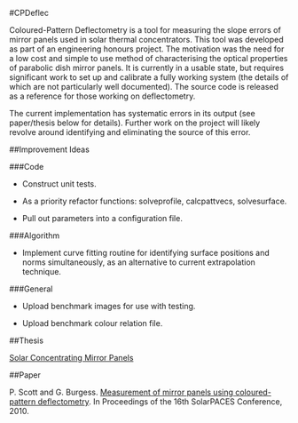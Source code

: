 #CPDeflec

Coloured-Pattern Deflectometry is a tool for measuring the slope errors of mirror panels used in solar thermal concentrators.  This tool was developed as part of an engineering honours project.  The motivation was the need for a low cost and simple to use method of characterising the optical properties of parabolic dish mirror panels.  It is currently in a usable state, but requires significant work to set up and calibrate a fully working system (the details of which are not particularly well documented).  The source code is released as a reference for those working on deflectometry.

The current implementation has systematic errors in its output (see paper/thesis below for details).  Further work on the project will likely revolve around identifying and eliminating the source of this error.

##Improvement Ideas

###Code

* Construct unit tests.

* As a priority refactor functions: solveprofile, calcpattvecs, solvesurface.

* Pull out parameters into a configuration file.

###Algorithm

* Implement curve fitting routine for identifying surface positions and norms simultaneously, as an alternative to current extrapolation technique.

###General

* Upload benchmark images for use with testing.

* Upload benchmark colour relation file.

##Thesis

[Solar Concentrating Mirror Panels](doc/thesis.pdf)

##Paper

P. Scott and G. Burgess. [Measurement of mirror panels using coloured-pattern deflectometry](http://stg.anu.edu.au/publications/assets/inproc/scott-solarpaces-2010.pdf). In Proceedings of the 16th SolarPACES Conference, 2010. 
